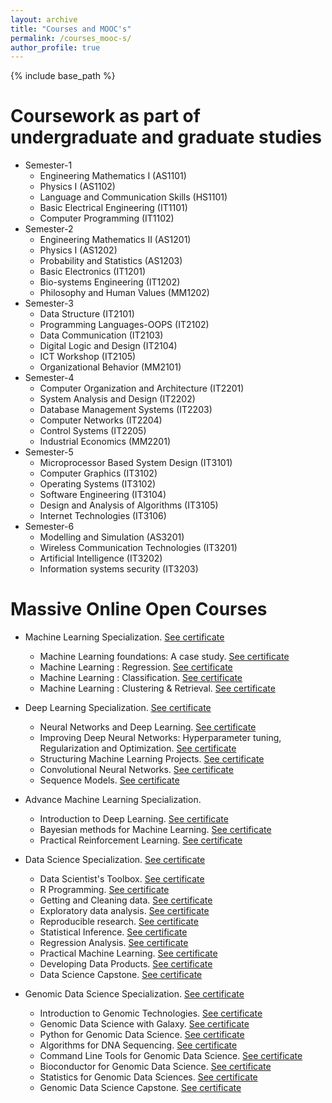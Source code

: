 ```yaml
---
layout: archive
title: "Courses and MOOC's"
permalink: /courses_mooc-s/
author_profile: true
---
```




{% include base_path %}

Coursework as part of undergraduate and graduate studies
======
* Semester-1
  * Engineering Mathematics I (AS1101)
  * Physics I (AS1102)
  * Language and Communication Skills (HS1101)
  * Basic Electrical Engineering (IT1101)
  * Computer Programming (IT1102)
* Semester-2
  * Engineering Mathematics II (AS1201)
  * Physics I (AS1202)
  * Probability and Statistics (AS1203)
  * Basic Electronics (IT1201)
  * Bio-systems Engineering (IT1202)
  * Philosophy and Human Values (MM1202)
* Semester-3
  * Data Structure (IT2101)
  * Programming Languages-OOPS (IT2102)
  * Data Communication (IT2103)
  * Digital Logic and Design (IT2104)
  * ICT Workshop (IT2105)
  * Organizational Behavior (MM2101)
* Semester-4
  * Computer Organization and Architecture (IT2201)
  * System Analysis and Design (IT2202)
  * Database Management Systems (IT2203)
  * Computer Networks (IT2204)
  * Control Systems (IT2205)
  * Industrial Economics (MM2201)
* Semester-5
  * Microprocessor Based System Design (IT3101)
  * Computer Graphics (IT3102)
  * Operating Systems (IT3102)
  * Software Engineering (IT3104)
  * Design and Analysis of Algorithms (IT3105)
  * Internet Technologies (IT3106)
* Semester-6
  * Modelling and Simulation (AS3201)
  * Wireless Communication Technologies (IT3201)
  * Artificial Intelligence (IT3202)
  * Information systems security (IT3203)
  

Massive Online Open Courses
======
* Machine Learning Specialization. [See certificate](https://www.coursera.org/account/accomplishments/specialization/certificate/KF2PPB69JZF3)
  * Machine Learning foundations: A case study. [See certificate](https://www.coursera.org/account/accomplishments/certificate/7GYJ74PBF4ZE)
  * Machine Learning : Regression. [See certificate](https://www.coursera.org/account/accomplishments/verify/BLFMNA38RRSN)
  * Machine Learning : Classification. [See certificate](https://www.coursera.org/account/accomplishments/certificate/ZGXNEMK578TG)
  * Machine Learning : Clustering & Retrieval. [See certificate](https://www.coursera.org/account/accomplishments/certificate/QKMVBHDVZ5B9)

* Deep Learning Specialization. [See certificate](https://www.coursera.org/account/accomplishments/specialization/certificate/UAU2HQLRJDWT)
  * Neural Networks and Deep Learning. [See certificate](https://www.coursera.org/account/accomplishments/verify/TGPVEQJKJVGF)
  * Improving Deep Neural Networks: Hyperparameter tuning, Regularization and Optimization. [See certificate](https://www.coursera.org/account/accomplishments/verify/3XN4D87N8XDN)
  * Structuring Machine Learning Projects. [See certificate](https://www.coursera.org/account/accomplishments/verify/8D33CYPTJAXN)
  * Convolutional Neural Networks. [See certificate](https://www.coursera.org/account/accomplishments/verify/6LVUJRKBAU9U)
  * Sequence Models. [See certificate](https://www.coursera.org/account/accomplishments/verify/MRSFG9SAE7L6)

* Advance Machine Learning Specialization. 
  * Introduction to Deep Learning. [See certificate](https://www.coursera.org/account/accomplishments/certificate/VZJVCAV23B9C)
  * Bayesian methods for Machine Learning. [See certificate](https://www.coursera.org/account/accomplishments/certificate/SEHYZJ29Z3JZ)
  * Practical Reinforcement Learning. [See certificate](https://www.coursera.org/account/accomplishments/certificate/QBTKY5DPRYBW)

* Data Science Specialization. [See certificate](https://www.coursera.org/account/accomplishments/specialization/ZHU4E6SXGDED)
  * Data Scientist's Toolbox. [See certificate](https://www.coursera.org/account/accomplishments/verify/ESFV8AWUD6)
  * R Programming. [See certificate](https://www.coursera.org/account/accomplishments/verify/JSUY4BTY87)
  * Getting and Cleaning data. [See certificate](https://www.coursera.org/account/accomplishments/verify/AXZD3JQPRV)
  * Exploratory data analysis. [See certificate](https://www.coursera.org/account/accomplishments/verify/9UWWJ6WGRE72)
  * Reproducible research. [See certificate](https://www.coursera.org/account/accomplishments/verify/MSYTKGW56YJ5)
  * Statistical Inference. [See certificate](https://www.coursera.org/account/accomplishments/verify/NX8B7JQZULM6)
  * Regression Analysis. [See certificate](https://www.coursera.org/account/accomplishments/verify/FECBA2F5S8ZH)
  * Practical Machine Learning. [See certificate](https://www.coursera.org/account/accomplishments/verify/5USCRKEBRFSA)
  * Developing Data Products. [See certificate](https://www.coursera.org/account/accomplishments/verify/Y9KHJBAXQQ39)
  * Data Science Capstone. [See certificate](https://www.coursera.org/account/accomplishments/verify/JHT8N4GAY6KF)

* Genomic Data Science Specialization. [See certificate](https://www.coursera.org/account/accomplishments/specialization/KAZUEWXLRNWG)
  * Introduction to Genomic Technologies. [See certificate](https://www.coursera.org/account/accomplishments/verify/WYU9HN4RU5B7)
  * Genomic Data Science with Galaxy. [See certificate](https://www.coursera.org/account/accomplishments/verify/BGR929KPUXVH)
  * Python for Genomic Data Science. [See certificate](https://www.coursera.org/account/accomplishments/certificate/JD7K2CQDBB4F)
  * Algorithms for DNA Sequencing. [See certificate](https://www.coursera.org/account/accomplishments/certificate/KWGQXBMLBKSR)
  * Command Line Tools for Genomic Data Science. [See certificate](https://www.coursera.org/account/accomplishments/certificate/5WQFBV3YYSU6)
  * Bioconductor for Genomic Data Science. [See certificate](https://www.coursera.org/account/accomplishments/certificate/6Q53DGQS8LAN)
  * Statistics for Genomic Data Sciences. [See certificate](https://www.coursera.org/account/accomplishments/certificate/T9CBBFTA5R5N)
  * Genomic Data Science Capstone. [See certificate](https://www.coursera.org/account/accomplishments/certificate/2ATKP68VT3U7)

